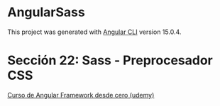 # AngularSass

This project was generated with [Angular CLI](https://github.com/angular/angular-cli) version 15.0.4.

# Sección 22: Sass - Preprocesador CSS
[Curso de Angular Framework desde cero (udemy)](https://www.udemy.com/course/angular-desde-cero)